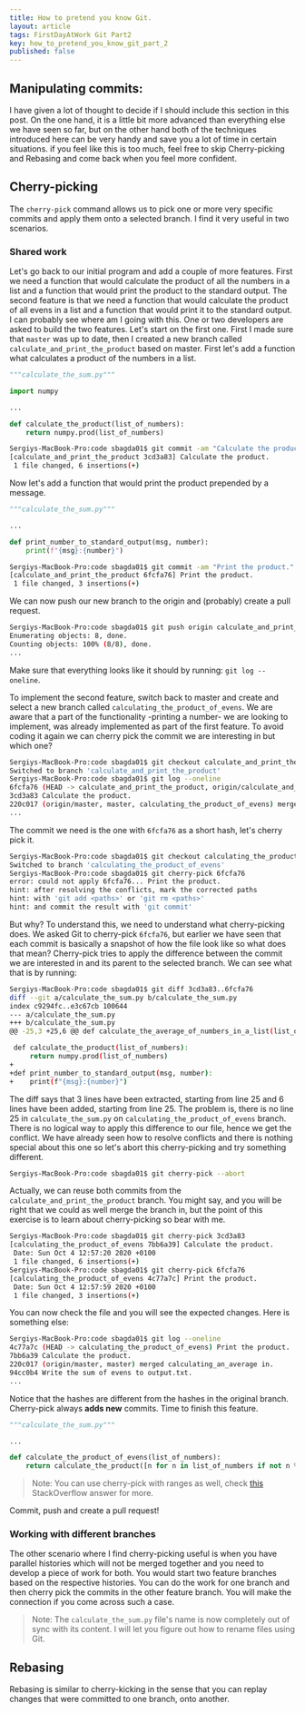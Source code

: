 ```yaml
---
title: How to pretend you know Git.
layout: article
tags: FirstDayAtWork Git Part2
key: how_to_pretend_you_know_git_part_2
published: false
---
```

## Manipulating commits:

I have given a lot of thought to decide if I should include this section in this post. On the one hand, it is a little bit more advanced than everything else we have seen so far, but on the other hand both of the techniques introduced here can be very handy and save you a lot of time in certain situations. if you feel like this is too much, feel free to skip Cherry-picking and Rebasing and come back when you feel more confident.

## Cherry-picking

The `cherry-pick` command allows us to pick one or more very specific commits
and apply them onto a selected branch. I find it very useful in two scenarios.

### Shared work

Let's go back to our initial program and add a couple of more features. First
we need a function that would calculate the product of all the numbers in a list
and a function that would print the product to the standard output. The second
feature is that we need a function that would calculate the product of all evens
in a list and a function that would print it to the standard output. I can probably see where am I going with this. One or two developers are asked to build the two features. Let's start on the first one. First I made sure that `master` was up to date, then I created a new branch called `calculate_and_print_the_product` based on master. First let's add a function what calculates a product of the numbers in a list.

```python
"""calculate_the_sum.py"""

import numpy

...

def calculate_the_product(list_of_numbers):
    return numpy.prod(list_of_numbers)
```

```bash
Sergiys-MacBook-Pro:code sbagda01$ git commit -am "Calculate the product."
[calculate_and_print_the_product 3cd3a83] Calculate the product.
 1 file changed, 6 insertions(+)
```

Now let's add a function that would print the product prepended by a message.

```python
"""calculate_the_sum.py"""

...

def print_number_to_standard_output(msg, number):
    print(f"{msg}:{number}")
```

```bash
Sergiys-MacBook-Pro:code sbagda01$ git commit -am "Print the product."
[calculate_and_print_the_product 6fcfa76] Print the product.
 1 file changed, 3 insertions(+)
```

We can now push our new branch to the origin and (probably) create a pull request.

```bash
Sergiys-MacBook-Pro:code sbagda01$ git push origin calculate_and_print_the_product
Enumerating objects: 8, done.
Counting objects: 100% (8/8), done.
...
```

Make sure that everything looks like it should by running: `git log --oneline`.

To implement the second feature, switch back to master and create and select a new branch called `calculating_the_product_of_evens`. We are aware that a part of the functionality -printing a number- we are looking to implement, was already implemented as part of the first feature. To avoid coding it again we can cherry pick the commit we are interesting in but which one?

```bash
Sergiys-MacBook-Pro:code sbagda01$ git checkout calculate_and_print_the_product
Switched to branch 'calculate_and_print_the_product'
Sergiys-MacBook-Pro:code sbagda01$ git log --oneline
6fcfa76 (HEAD -> calculate_and_print_the_product, origin/calculate_and_print_the_product) Print the product.
3cd3a83 Calculate the product.
220c017 (origin/master, master, calculating_the_product_of_evens) merged calculating_an_average in.
...
```

The commit we need is the one with `6fcfa76` as a short hash, let's cherry pick it.

```bash
Sergiys-MacBook-Pro:code sbagda01$ git checkout calculating_the_product_of_evens
Switched to branch 'calculating_the_product_of_evens'
Sergiys-MacBook-Pro:code sbagda01$ git cherry-pick 6fcfa76
error: could not apply 6fcfa76... Print the product.
hint: after resolving the conflicts, mark the corrected paths
hint: with 'git add <paths>' or 'git rm <paths>'
hint: and commit the result with 'git commit'
```

But why? To understand this, we need to understand what cherry-picking does. We asked
Git to cherry-pick `6fcfa76`, but earlier we have seen that each commit is basically
a snapshot of how the file look like so what does that mean? Cherry-pick tries to apply the difference between the commit we are interested in and its parent to the
selected branch. We can see what that is by running:

```bash
Sergiys-MacBook-Pro:code sbagda01$ git diff 3cd3a83..6fcfa76
diff --git a/calculate_the_sum.py b/calculate_the_sum.py
index c9294fc..e3c67cb 100644
--- a/calculate_the_sum.py
+++ b/calculate_the_sum.py
@@ -25,3 +25,6 @@ def calculate_the_average_of_numbers_in_a_list(list_of_numbers):

 def calculate_the_product(list_of_numbers):
     return numpy.prod(list_of_numbers)
+
+def print_number_to_standard_output(msg, number):
+    print(f"{msg}:{number}")
```

The diff says that 3 lines have been extracted, starting from line 25 and
6 lines have been added, starting from line 25. The problem is, there is no line
25 in `calculate_the_sum.py` on `calculating_the_product_of_evens` branch. There is no logical way to apply this difference to our file, hence we get the conflict. We have already seen how to resolve conflicts and there is nothing special about this one so let's abort this cherry-picking and try something different.

```bash
Sergiys-MacBook-Pro:code sbagda01$ git cherry-pick --abort
```

Actually, we can reuse both commits from the `calculate_and_print_the_product` branch. You might say, and you will be right that we could as well merge the branch in, but the point of this exercise is to learn about cherry-picking so bear with me.

```bash
Sergiys-MacBook-Pro:code sbagda01$ git cherry-pick 3cd3a83
[calculating_the_product_of_evens 7bb6a39] Calculate the product.
 Date: Sun Oct 4 12:57:20 2020 +0100
 1 file changed, 6 insertions(+)
Sergiys-MacBook-Pro:code sbagda01$ git cherry-pick 6fcfa76
[calculating_the_product_of_evens 4c77a7c] Print the product.
 Date: Sun Oct 4 12:57:59 2020 +0100
 1 file changed, 3 insertions(+)
```

You can now check the file and you will see the expected changes. Here is something else:

```bash
Sergiys-MacBook-Pro:code sbagda01$ git log --oneline
4c77a7c (HEAD -> calculating_the_product_of_evens) Print the product.
7bb6a39 Calculate the product.
220c017 (origin/master, master) merged calculating_an_average in.
94cc0b4 Write the sum of evens to output.txt.
...
```

Notice that the hashes are different from the hashes in the original branch. Cherry-pick always **adds new** commits. Time to finish this feature.


```python
"""calculate_the_sum.py"""

...

def calculate_the_product_of_evens(list_of_numbers):
    return calculate_the_product([n for n in list_of_numbers if not n % 2])
```

> Note: You can use cherry-pick with ranges as well, check [this](https://stackoverflow.com/a/1994491/2942762) StackOverflow answer for more.


Commit, push and create a pull request!

### Working with different branches

The other scenario where I find cherry-picking useful is when you have parallel histories which will not be merged together and you need to develop a piece of work for both. You would start two feature branches based on the respective histories. You can do the work for one branch and then cherry pick the commits in the other feature branch. You will make the connection if you come across such a case.

> Note: The `calculate_the_sum.py` file's name is now completely out of sync with its content. I will let you figure out how to rename files using Git.

## Rebasing

Rebasing is similar to cherry-kicking in the sense that you can replay changes that
were committed to one branch, onto another. 

